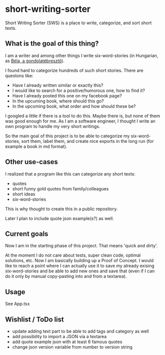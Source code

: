 # short-writing-sorter
Short Writing Sorter (SWS) is a place to write, categorize, and sort short texts.

## What is the goal of this thing?

I am a writer and among other things I write six-word-stories (in Hungarian, as [Béla, a gondolatébresztő](https://www.facebook.com/bela.a.gondolatebreszto/)).

I found hard to categorize hundreds of such short stories. There are questons like:
- Have I already written similar or exactly this?
- I would like to search for a positive/humorous one, how to find it?
- Have I already posted this one on my facebook page?
- In the upcuming book, where should this go?
- In the upcoming book, what order and how should these be?

I googled a little if there is a tool to do this. Maybe there is, but none of them was good enough for me. As I am a software engineer, I thought I write an own program to handle my very short writings.

So the main goal of this project is to be able to categorize my six-word-stories, sort them, label them, and create nice exports in the long run (for example a book in md format).

## Other use-cases

I realized that a program like this can categorize any short texts:
- quotes
- short funny gold quotes from family/colleagues
- short ideas
- six-word-stories

This is why thought to create this in a public repository.

Later I plan to include quote json example(s?) as well.

## Current goals

Now I am in the starting phase of this project. That means 'quick and dirty'.

At the moment I do not care about tests, super clean code, optimal solutions, etc.
Now I am basically building up a Proof of Concept. I would like to reach a point where I can actually use it to save my already exising six-word-stories and be able to add new ones and save that (even if I can do it only by manual copy-pasting into and from a textarea).

## Usage

See App.tsx

## Wishlist / ToDo list

- update adding text part to be able to add tags and category as well
- add possibility to import a JSON via a textarea
- add quote example json with at least 6 famous quotes
- change json version variable from number to version string
